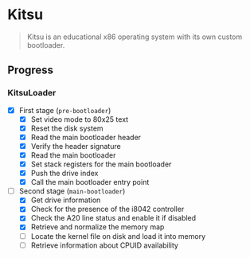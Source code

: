 # Kitsu
> Kitsu is an educational x86 operating system with its own custom bootloader.
## Progress
### KitsuLoader
- [x] First stage (`pre-bootloader`)
	+ [x] Set video mode to 80x25 text
	+ [x] Reset the disk system
	+ [x] Read the main bootloader header
	+ [x] Verify the header signature
	+ [x] Read the main bootloader
	+ [x] Set stack registers for the main bootloader
	+ [x] Push the drive index
	+ [x] Call the main bootloader entry point
- [ ] Second stage (`main-bootloader`)
	+ [x] Get drive information
	+ [x] Check for the presence of the i8042 controller
	+ [x] Check the A20 line status and enable it if disabled
	+ [x] Retrieve and normalize the memory map
	+ [ ] Locate the kernel file on disk and load it into memory
	+ [ ] Retrieve information about CPUID availability